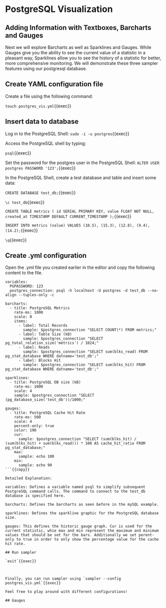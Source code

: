 # PostgreSQL Visualization



## Adding Information with Textboxes, Barcharts and Gauges

Next we will explore Barcharts as well as Sparklines and Gauges. While Gauges give you the ability to see the current value of a statistic in a pleasant way, Sparklines allow you to see the history of a statistic for better, more comprehensive monitoring. We will demonstrate these three sampler features using our postgresql database.

## Create YAML configuration file

Create a file using the following command:

`touch postgres_vis.yml`{{exec}}

## Insert data to database

Log in to the PostgreSQL Shell:
`sudo -i -u postgres`{{exec}}

Access the PostgreSQL shell by typing:

`psql`{{exec}}

Set the password for the postgres user in the PostgreSQL Shell:
`ALTER USER postgres PASSWORD '123';`{{exec}}


In the PostgreSQL Shell, create a test database and table and insert some data:

`CREATE DATABASE test_db;`{{exec}}


`\c test_db`{{exec}}

`CREATE TABLE metrics ( id SERIAL PRIMARY KEY, value FLOAT NOT NULL, created_at TIMESTAMP DEFAULT CURRENT_TIMESTAMP );`{{exec}}

`INSERT INTO metrics (value) VALUES (10.5), (15.3), (12.8), (9.4), (14.2);`{{exec}}

`\q`{{exec}}


## Create .yml configuration
Open the .yml file you created earlier in the editor and copy the following content to the file.

```
variables:
  PGPASSWORD: 123
  postgres_connection: psql -h localhost -U postgres -d test_db --no-align --tuples-only -c 

barcharts:
  - title: PostgreSQL Metrics
    rate-ms: 1000
    scale: 0
    items:
      - label: Total Records
        sample: $postgres_connection "SELECT COUNT(*) FROM metrics;"
      - label: Table Size (kB)
        sample: $postgres_connection "SELECT pg_total_relation_size('metrics') / 1024;"
      - label: Reads
        sample: $postgres_connection "SELECT sum(blks_read) FROM pg_stat_database WHERE datname='test_db';"
      - label: Blocks Hit
        sample: $postgres_connection "SELECT sum(blks_hit) FROM pg_stat_database WHERE datname='test_db';"

sparklines:
  - title: PostgreSQL DB size (kB)
    rate-ms: 1000 
    scale: 4 
    sample: $postgres_connection "SELECT (pg_database_size('test_db'))/1000;"

gauges:
  - title: PostgreSQL Cache Hit Rate
    rate-ms: 500
    scale: 4
    percent-only: true
    color: 190
    cur:
      sample: $postgres_connection "SELECT (sum(blks_hit) / (sum(blks_hit) + sum(blks_read))) * 100 AS cache_hit_ratio FROM pg_stat_database;"
    max:
      sample: echo 100
    min:
      sample: echo 90
```{{copy}}

Detailed Explanation:

variables: Defines a variable named psql to simplify subsequent PostgreSQL command calls. The command to connect to the test_db database is specified here.

barcharts: Defines the barcharts as seen before in the mySQL example.

sparklines: Defines the sparkline graphic for the PostgreSQL database size.

gauges: This defines the historic gauge graph. Cur is used for the current statistic, whie max and min represent the maximum and minimum values that should be set for the bars. Additionally we set perent-only to true in order to only show the percentage value for the cache hit rate.

## Run sampler

`exit`{{exec}}



Finally, you can run sampler using `sampler --config postgres_vis.yml`{{exec}}

Feel free to play around with different configurations!

## Gauges